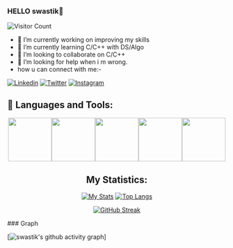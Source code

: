 ### HELLO swastik👋

![Visitor Count](https://komarev.com/ghpvc/?username=swastik2703&color=blue&logo=flat)

<!--
**swastik2703/swastik2703** is a ✨ _special_ ✨ repository because its `README.md` (this file) appears on your GitHub profile.

Here are some ideas to get you started:-->

- 🔭 I’m currently working on improving my skills
- 🌱 I’m currently learning C/C++ with DS/Algo
- 👯 I’m looking to collaborate on C/C++
- 🤔 I’m looking for help when i m wrong.
- how u can connect with me:-

[![Linkedin](https://img.shields.io/badge/swastik2703-black?style=flat&logo=Linkedin&logoColor=blue&link=https://linkedin.com/in/swastik-vasistha-747400200/)](https://linkedin.com/in/swastik-vasistha-747400200/)
[![Twitter](https://img.shields.io/badge/swastik2703-black?style=flat&logo=Twitter&logoColor=blue&link=https:https:https://twitter.com/swastik2703)](https://twitter.com/SwastikVasistha)
[![Instagram](https://img.shields.io/badge/swastik2703-black?style=flat&logo=Instagram&logoColor=pink&link=https:https:https:/www.instagram.com/sbajaj_02/)](https://www.instagram.com/swastik_vasistha/)

## 🧰 Languages and Tools:
<p align="center">
<img src="https://media.giphy.com/media/XAxylRMCdpbEWUAvr8/giphy.gif" width="100" height="100"><img src="https://media.giphy.com/media/fsEaZldNC8A1PJ3mwp/giphy.gif" width="100" height="100"><img src="https://media.giphy.com/media/IdyAQJVN2kVPNUrojM/giphy.gif" width="100" height="100"><img src="https://media.giphy.com/media/MFPXPM1nFImgYf6s25/giphy.gif" width="100" height="100"><img src="http://2.bp.blogspot.com/-z3HC6lmULWs/VY04-cq47kI/AAAAAAAAAwQ/WH7RVNF_ZcA/s1600/f0ff536eb8244be3a825803e6f04f499.gif" width="100" height="100"></p>


<div align="center">

## My Statistics:

[![My Stats](https://github-readme-stats.vercel.app/api?username=swastik2703&show_icons=true&title_color=fe6287&icon_color=fe6287&text_color=ffffff&bg_color=0a192f&count_private=true)](https://github.com/swastik2703?tab=repositories)
[![Top Langs](https://github-readme-stats.vercel.app/api/top-langs/?username=swastik2703&layout=compact&show_icons=true&title_color=fe6287&icon_color=fe6287&text_color=ffffff&bg_color=0a192f)](https://github.com/swastik2703?tab=repositories)

</div>
<div align=center>


[![GitHub Streak](https://github-readme-streak-stats.herokuapp.com?user=swastik2703&theme=prussian)](https://git.io/streak-stats)
</div>
### Graph

  [![swastik's github activity graph](https://activity-graph.herokuapp.com/graph?username=swastik2703&theme=dracula)]
 
